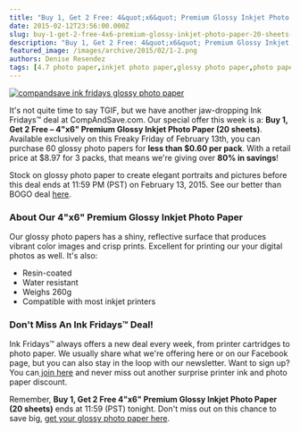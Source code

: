 ```yaml
---
title: "Buy 1, Get 2 Free: 4&quot;x6&quot; Premium Glossy Inkjet Photo Paper (20 sheets) - Ink Fridays™"
date: 2015-02-12T23:56:00.000Z
slug: buy-1-get-2-free-4x6-premium-glossy-inkjet-photo-paper-20-sheets-ink-fridays
description: "Buy 1, Get 2 Free: 4&quot;x6&quot; Premium Glossy Inkjet Photo Paper (20 sheets) - Ink Fridays™"
featured_image: /images/archive/2015/02/1-2.png
authors: Denise Resendez
tags: [4.7 photo paper,inkjet photo paper,glossy photo paper,photo paper,digital photo printing]
---
```


[![compandsave ink fridays glossy photo paper](/blog/images/1.png "Buy 1, Get 2 Free: 4")](/blog/images/1.png)

It's not quite time to say TGIF, but we have another jaw-dropping Ink Fridays™ deal at CompAndSave.com. Our special offer this week is a: **Buy 1, Get 2 Free – 4"x6" Premium Glossy Inkjet Photo Paper (20 sheets)**. Available exclusively on this Freaky Friday of February 13th, you can purchase 60 glossy photo papers for **less than $0.60 per pack**. With a retail price at $8.97 for 3 packs, that means we're giving over **80% in savings**! 

Stock on glossy photo paper to create elegant portraits and pictures before this deal ends at 11:59 PM (PST) on February 13, 2015\. See our better than BOGO deal [here](https://www.compandsave.com/ink-fridays). 

### About Our 4"x6" Premium Glossy Inkjet Photo Paper

Our glossy photo papers has a shiny, reflective surface that produces vibrant color images and crisp prints. Excellent for printing our your digital photos as well. It's also:

* Resin-coated
* Water resistant
* Weighs 260g
* Compatible with most inkjet printers

###  Don't Miss An Ink Fridays™ Deal!

Ink Fridays™ always offers a new deal every week, from printer cartridges to photo paper. We usually share what we're offering here or on our Facebook page, but you can also stay in the loop with our newsletter. Want to sign up? You can[ join here](https://www.compandsave.com/ink-fridays) and never miss out another surprise printer ink and photo paper discount.

Remember, **Buy 1, Get 2 Free 4"x6" Premium Glossy Inkjet Photo Paper (20 sheets)** ends at 11:59 (PST) tonight. Don't miss out on this chance to save big, [get your glossy photo paper here](https://www.compandsave.com/ink-fridays).